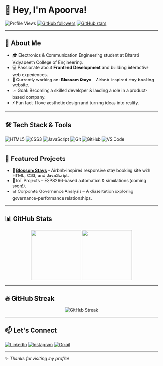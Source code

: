 # 👋 Hey, I'm Apoorva!

![Profile Views](https://komarev.com/ghpvc/?username=Apoorvaaaaaaaa&color=ff69b4&style=flat)
[![GitHub followers](https://img.shields.io/github/followers/Apoorvaaaaaaaa?style=social)](https://github.com/Apoorvaaaaaaaa?tab=followers)
[![GitHub stars](https://img.shields.io/github/stars/Apoorvaaaaaaaa?style=social)](https://github.com/Apoorvaaaaaaaa?tab=repositories)

---

## 💫 About Me
- 🎓 Electronics & Communication Engineering student at Bharati Vidyapeeth College of Engineering.
- 💻 Passionate about **Frontend Development** and building interactive web experiences.
- 🌱 Currently working on: **Blossom Stays** – Airbnb-inspired stay booking website.
- 📈 Goal: Becoming a skilled developer & landing a role in a product-based company.
- ⚡ Fun fact: I love aesthetic design and turning ideas into reality.

---

## 🛠 Tech Stack & Tools

![HTML5](https://img.shields.io/badge/HTML5-E34F26?logo=html5&logoColor=white)
![CSS3](https://img.shields.io/badge/CSS3-1572B6?logo=css3&logoColor=white)
![JavaScript](https://img.shields.io/badge/JavaScript-F7DF1E?logo=javascript&logoColor=black)
![Git](https://img.shields.io/badge/Git-F05032?logo=git&logoColor=white)
![GitHub](https://img.shields.io/badge/GitHub-181717?logo=github&logoColor=white)
![VS Code](https://img.shields.io/badge/VSCode-007ACC?logo=visual-studio-code&logoColor=white)

---

## 📌 Featured Projects

- 🌸 [**Blossom Stays**](https://github.com/Apoorvaaaaaaaa/AIRBNB-CLONE) – Airbnb-inspired responsive stay booking site with HTML, CSS, and JavaScript.
- 📡 IoT Projects – ESP8266-based automation & simulations (coming soon!).
- 📊 Corporate Governance Analysis – A dissertation exploring governance-performance relationships.

---

## 📊 GitHub Stats

<p align="center">
  <img src="https://github-readme-stats.vercel.app/api?username=Apoorvaaaaaaaa&show_icons=true&theme=tokyonight" height="165"/>
  <img src="https://github-readme-stats.vercel.app/api/top-langs/?username=Apoorvaaaaaaaa&layout=compact&theme=tokyonight" height="165"/>
</p>

---

## 🔥 GitHub Streak

<p align="center">
  <img src="https://streak-stats.demolab.com?user=Apoorvaaaaaaaa&theme=tokyonight&hide_border=true" alt="GitHub Streak" />
</p>

---

## 📫 Let's Connect

[![LinkedIn](https://img.shields.io/badge/LinkedIn-Apoorva-blue?logo=linkedin&logoColor=white)](https://linkedin.com/in/your-linkedin)
[![Instagram](https://img.shields.io/badge/Instagram-@yourhandle-pink?logo=instagram&logoColor=white)](https://instagram.com/yourhandle)
[![Gmail](https://img.shields.io/badge/Gmail-Email_Me-red?logo=gmail&logoColor=white)](mailto:youremail@gmail.com)

---

✨ _Thanks for visiting my profile!_
